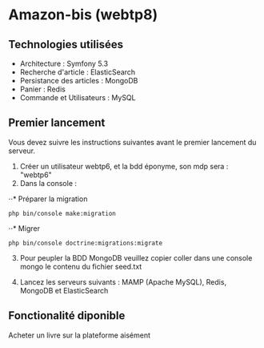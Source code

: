 # Amazon-bis (webtp8)

## Technologies utilisées

- Architecture : Symfony 5.3
- Recherche d'article : ElasticSearch
- Persistance des articles : MongoDB
- Panier : Redis
- Commande et Utilisateurs : MySQL

## Premier lancement

Vous devez suivre les instructions suivantes avant le premier lancement du serveur.

1. Créer un utilisateur webtp6, et la bdd éponyme, son mdp sera : "webtp6"
2. Dans la console :

⋅⋅* Préparer la migration
```
php bin/console make:migration
```
⋅⋅* Migrer
```
php bin/console doctrine:migrations:migrate
```

3. Pour peupler la BDD MongoDB veuillez copier coller dans une console mongo le contenu du fichier seed.txt

4. Lancez les serveurs suivants : MAMP (Apache MySQL), Redis, MongoDB et ElasticSearch

## Fonctionalité diponible

Acheter un livre sur la plateforme aisément 
